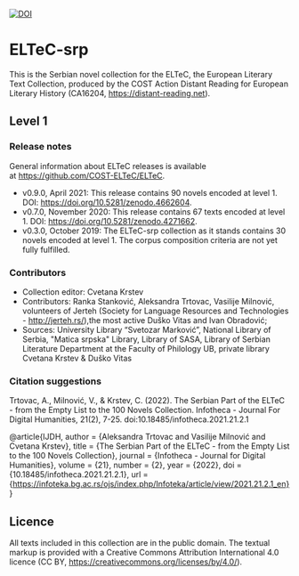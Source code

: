 ﻿[![DOI](https://zenodo.org/badge/DOI/10.5281/zenodo.3524056.svg)](https://doi.org/10.5281/zenodo.3524056)

# ELTeC-srp

This is the Serbian novel collection for the ELTeC, the European Literary Text Collection, produced by the COST Action Distant Reading for European Literary History (CA16204, https://distant-reading.net).

## Level 1

### Release notes
General information about ELTeC releases is available at https://github.com/COST-ELTeC/ELTeC.

* v0.9.0, April 2021: This release contains 90 novels encoded at level 1. DOI: https://doi.org/10.5281/zenodo.4662604. 
* v0.7.0, November 2020: This release contains 67 texts encoded at level 1. DOI: https://doi.org/10.5281/zenodo.4271662. 
* v0.3.0, October 2019: The ELTeC-srp collection as it stands contains 30 novels encoded at level 1. The corpus composition criteria are not yet fully fulfilled.

### Contributors

* Collection editor: Cvetana Krstev
* Contributors: Ranka Stanković, Aleksandra Trtovac, Vasilije Milnović, volunteers of Jerteh (Society for Language Resources and Technologies - http://jerteh.rs/),the most active Duško Vitas and Ivan Obradović;
* Sources: University Library “Svetozar Marković”, National Library of Serbia, "Matica srpska" Library, Library of SASA, Library of Serbian Literature Department at the Faculty of Philology UB, private library Cvetana Krstev & Duško Vitas

### Citation suggestions

Trtovac, A., Milnović, V., & Krstev, C. (2022). The Serbian Part of the ELTeC - from the Empty List to the 100 Novels Collection. Infotheca - Journal For Digital Humanities, 21(2), 7-25. doi:10.18485/infotheca.2021.21.2.1

@article{IJDH,
	author = {Aleksandra Trtovac and Vasilije Milnović and Cvetana Krstev},
	title = {The Serbian Part of the ELTeC - from the Empty List to the 100 Novels Collection},
	journal = {Infotheca - Journal for Digital Humanities},
	volume = {21},
	number = {2},
	year = {2022},
  doi = {10.18485/infotheca.2021.21.2.1},
	url = {https://infoteka.bg.ac.rs/ojs/index.php/Infoteka/article/view/2021.21.2.1_en}
}


## Licence

All texts included in this collection are in the public domain. The textual markup is provided with a Creative Commons Attribution International 4.0 licence (CC BY, https://creativecommons.org/licenses/by/4.0/).

